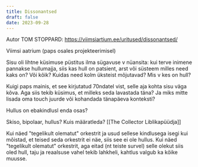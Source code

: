 ```yaml
---
title: Dissonantsed
draft: false
date: 2023-09-28
---
```


Autor TOM STOPPARD: https://viimsiartium.ee/uritused/dissonantsed/

Viimsi aatrium (paps osales projekteerimisel)

Sisu oli lihtne küsimuse püstitus ilma sügavuse v nüansita: kui terve inimene pannakse hullumajja, siis kas hull on patsient, arst või süsteem milles need kaks on? Või kõik? Kuidas need kolm üksteist mõjutavad? Mis v kes on hull?

Kuigi paps mainis, et see kirjutatud 70ndatel vist, selle aja kohta sisu väga kõva. Aga siis tekib küsimus, et milleks seda lavastada täna? Ja miks mitte lisada oma touch juurde või kohandada tänapäeva konteksti?

Hullus on ebakindlusl enda osas?

Skiso, bipolaar, hullus? Kuis määratleda? [[The Collector Liblikapüüdja]]

Kui näed "tegelikult olematut" orkestrit ja usud sellese kindlusega isegi kui mõistad, et teised seda orkestrit ei näe, siis see ei ole hullus. Kui näed "tegelikult olematut" orkestrit, aga eitad (nt teiste survel) selle olekut siis oled hull, taju ja reaalsuse vahel tekib lahkheli, kahtlus valgub ka kõike muusse.
